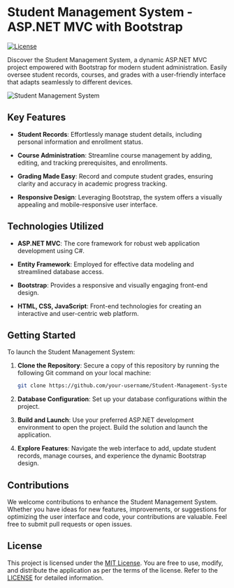 # Student Management System - ASP.NET MVC with Bootstrap

[![License](https://img.shields.io/badge/License-MIT-blue.svg)](https://github.com/your-username/Student-Management-System-ASP.NET-MVC/blob/main/LICENSE)

Discover the Student Management System, a dynamic ASP.NET MVC project empowered with Bootstrap for modern student administration. Easily oversee student records, courses, and grades with a user-friendly interface that adapts seamlessly to different devices.

![Student Management System](insert-image-url-here)

## Key Features

- **Student Records**: Effortlessly manage student details, including personal information and enrollment status.

- **Course Administration**: Streamline course management by adding, editing, and tracking prerequisites, and enrollments.

- **Grading Made Easy**: Record and compute student grades, ensuring clarity and accuracy in academic progress tracking.

- **Responsive Design**: Leveraging Bootstrap, the system offers a visually appealing and mobile-responsive user interface.

## Technologies Utilized

- **ASP.NET MVC**: The core framework for robust web application development using C#.

- **Entity Framework**: Employed for effective data modeling and streamlined database access.

- **Bootstrap**: Provides a responsive and visually engaging front-end design.

- **HTML, CSS, JavaScript**: Front-end technologies for creating an interactive and user-centric web platform.

## Getting Started

To launch the Student Management System:

1. **Clone the Repository**: Secure a copy of this repository by running the following Git command on your local machine:

   ```bash
   git clone https://github.com/your-username/Student-Management-System-ASP.NET-MVC.git
   ```

2. **Database Configuration**: Set up your database configurations within the project.

3. **Build and Launch**: Use your preferred ASP.NET development environment to open the project. Build the solution and launch the application.

4. **Explore Features**: Navigate the web interface to add, update student records, manage courses, and experience the dynamic Bootstrap design.

## Contributions

We welcome contributions to enhance the Student Management System. Whether you have ideas for new features, improvements, or suggestions for optimizing the user interface and code, your contributions are valuable. Feel free to submit pull requests or open issues.

## License

This project is licensed under the [MIT License](https://github.com/your-username/Student-Management-System-ASP.NET-MVC/blob/main/LICENSE). You are free to use, modify, and distribute the application as per the terms of the license. Refer to the [LICENSE](https://github.com/your-username/Student-Management-System-ASP.NET-MVC/blob/main/LICENSE) for detailed information.
